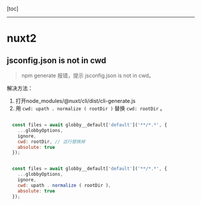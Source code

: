 [toc]

---

# nuxt2

## jsconfig.json is not in cwd 

> npm generate 报错，提示 jsconfig.json is not in cwd。

解决方法：

1. 打开node_modules/@nuxt/cli/dist/cli-generate.js
2. 用 ` cwd: upath . normalize ( rootDir ) ` 替换 ` cwd: rootDir ` 。

```javascript

  const files = await globby__default['default']('**/*.*', {
    ...globbyOptions,
    ignore,
    cwd: rootDir, // 这行替换掉
    absolute: true
  });


  const files = await globby__default['default']('**/*.*', {
    ...globbyOptions,
    ignore,
    cwd: upath . normalize ( rootDir ),
    absolute: true
  });

```